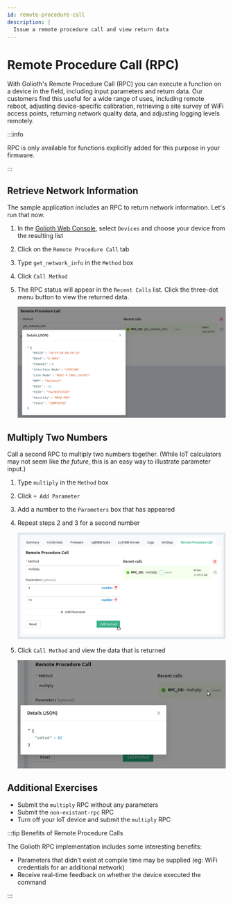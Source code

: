 ```yaml
---
id: remote-procedure-call
description: |
  Issue a remote procedure call and view return data
---
```


# Remote Procedure Call (RPC)

With Golioth's Remote Procedure Call (RPC) you can execute a function on a
device in the field, including input parameters and return data. Our customers
find this useful for a wide range of uses, including remote reboot, adjusting
device-specific calibration, retrieving a site survey of WiFi access points,
returning network quality data, and adjusting logging levels remotely.

:::info

RPC is only available for functions explicitly added for this purpose in your
firmware.

:::

## Retrieve Network Information

The sample application includes an RPC to return network information. Let's run
that now.

1. In the [Golioth Web Console](https://console.golioth.io), select `Devices`
   and choose your device from the resulting list
2. Click on the `Remote Procedure Call` tab
3. Type `get_network_info` in the `Method` box
4. Click `Call Method`
5. The RPC status will appear in the `Recent Calls` list. Click the three-dot
   menu button to view the returned data.

    ![Network Info RPC Output](./assets/rpc_network_info.jpg)

## Multiply Two Numbers

Call a second RPC to multiply two numbers together. (While IoT calculators may
not seem like *the future*, this is an easy way to illustrate parameter input.)

1. Type `multiply` in the `Method` box
2. Click `+ Add Parameter`
3. Add a number to the `Parameters` box that has appeared
4. Repeat steps 2 and 3 for a second number

    ![Adding parameters to RPC](./assets/rpc-submit.jpg)

5. Click `Call Method` and view the data that is returned

    ![Network Info RPC Output](./assets/rpc-view-return-data.jpg)

## Additional Exercises

* Submit the `multiply` RPC without any parameters
* Submit the `non-existant-rpc` RPC
* Turn off your IoT device and submit the `multiply` RPC

:::tip Benefits of Remote Procedure Calls

The Golioth RPC implementation includes some interesting benefits:

* Parameters that didn't exist at compile time may be supplied (eg: WiFi
  credentials for an additional network)
* Receive real-time feedback on whether the device executed the command

:::
